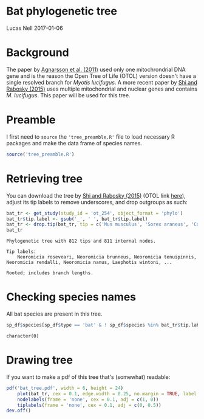 Bat phylogenetic tree
================
Lucas Nell
2017-01-06

Background
==========

The paper by [Agnarsson et al. (2011)](http://dx.doi.org/10.1371/currents.RRN1212) used only one mitochrondrial DNA gene and is the reason the Open Tree of Life (OTOL) version doesn't have a single resolved branch for *Myotis lucifugus*. A more recent paper by [Shi and Rabosky (2015)](http://onlinelibrary.wiley.com/doi/10.1111/evo.12681/abstract) uses multiple mitochondrial and nuclear genes and contains *M. lucifugus*. This paper will be used for this tree.

Preamble
========

I first need to `source` the `'tree_preamble.R'` file to load necessary R packages and make the data frame of species names.

``` r
source('tree_preamble.R')
```

Retrieving tree
===============

You can download the tree by [Shi and Rabosky (2015)](http://onlinelibrary.wiley.com/doi/10.1111/evo.12681/abstract) (OTOL link [here](https://tree.opentreeoflife.org/curator/study/view/ot_254)), adjust its tip labels to remove underscores, and drop outgroups as such:

``` r
bat_tr <- get_study(study_id = 'ot_254', object_format = 'phylo')
bat_tr$tip.label <- gsub('_', ' ', bat_tr$tip.label)
bat_tr <- drop.tip(bat_tr, tip = c('Mus musculus', 'Sorex araneus', 'Canis lupus'))
bat_tr
```


    Phylogenetic tree with 812 tips and 811 internal nodes.

    Tip labels:
        Neoromicia roseveari, Neoromicia brunneus, Neoromicia tenuipinnis, Neoromicia rendalli, Neoromicia nanus, Laephotis wintoni, ...

    Rooted; includes branch lengths.

Checking species names
======================

All bat species are present in this tree.

``` r
sp_df$species[sp_df$type == 'bat' & ! sp_df$species %in% bat_tr$tip.label]
```

    character(0)

Drawing tree
============

If you want to make a pdf of this tree that's (somewhat) readable:

``` r
pdf('bat_tree.pdf', width = 6, height = 24)
    plot(bat_tr, cex = 0.1, edge.width = 0.25, no.margin = TRUE, label.offset = 0.5)
    nodelabels(frame = 'none', cex = 0.1, adj = c(1, 0))
    tiplabels(frame = 'none', cex = 0.1, adj = c(0, 0.5))
dev.off()
```
